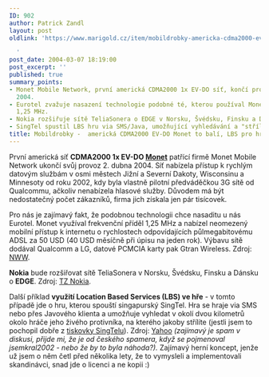 ```yaml
---
ID: 902
author: Patrick Zandl
layout: post
oldlink: 'https://www.marigold.cz/item/mobildrobky-americka-cdma2000-ev-do-monet-to-bali-lbs-pro-hry

  '
post_date: 2004-03-07 18:19:00
post_excerpt: ''
published: true
summary_points:
- Monet Mobile Network, první americká CDMA2000 1x EV-DO síť, končí provoz 2. dubna
  2004.
- Eurotel zvažuje nasazení technologie podobné té, kterou používal Monet s frekvencí
  1,25 MHz.
- Nokia rozšiřuje sítě TeliaSonera o EDGE v Norsku, Švédsku, Finsku a Dánsku.
- SingTel spustil LBS hru via SMS/Java, umožňující vyhledávání a "střílení" na protivníky.
title: Mobildrobky -  americká CDMA2000 EV-DO Monet to balí, LBS pro hry
---
```


<p>
První americká síť <STRONG>CDMA2000 1x EV-DO </STRONG><A href="http://www.monetmobile.com/" target=_blank><STRONG>Monet</STRONG></A> patřící firmě Monet Mobile Network ukončí svůj provoz 2. dubna 2004. Síť nabízela přístup k rychlým datovým službám v osmi městech Jižní a Severní Dakoty, Wisconsinu a Minnesoty od roku 2002, kdy byla vlastně pilotní předváděčkou 3G sítě od Qualcommu, ačkoliv nenabízela hlasové služby. Důvodem má být nedostatečný počet zákazníků, firma jich získala jen pár tisícovek. </p>

<p>
Pro nás je zajímavý fakt, že podobnou technologii chce nasaditu u nás Eurotel. Monet využíval frekvenční příděl 1,25 MHz a nabízel neomezený mobilní přístup k internetu o rychlostech odpovídajících&#160;půlmegabitovému ADSL za 50 USD (40 USD měsíčně při úpisu na jeden rok). Výbavu sítě dodával Qualcomm a LG, datové PCMCIA karty pak Gtran Wireless. Zdroj: <A href="http://www.nordicwirelesswatch.com/wireless/story.html?story_id=3541" target=_blank>NWW</A>.</p>

<p>
<STRONG>Nokia</STRONG> bude rozšiřovat sítě TeliaSonera v Norsku, Švédsku, Finsku a Dánsku o <STRONG>EDGE</STRONG>. Zdroj: <A href="http://press.nokia.com/PR/200403/937010_5.html" target=_blank>TZ Nokia</A>. </p>

<p>
Další příklad <STRONG>využití Location Based Services (LBS) ve hře</STRONG> - v tomto případě jde o hru, kterou spouští singapurský SingTel. Hra se hraje via SMS nebo přes Javového klienta a umožňuje vyhledat v okolí dvou kilometrů okolo hráče jeho živého protivníka, na kterého jakoby střílíte (jestli jsem to pochopil dobře z <A href="http://home.singtel.com/news_centre/news_releases/2004_03_05.asp" target=_blank>tiskovky SingTelu</A>). Zdroj: <A href="http://story.news.yahoo.com/news?tmpl=story&amp;ncid=1293&amp;e=3&amp;u=/afp/20040305/tc_afp/lifestyle_singapore&amp;sid=96001016" target=_blank>Yahoo</A>&#160;<EM>(zajímavý je spam v diskusi, přijde mi, že je od českého spamera, když se pojmenoval jsemkral2002 - nebo že by to byla náhoda?). </EM>Zajímavý herní koncept, jenže už jsem o něm četl před několika lety, že to vymysleli a implementovali skandinávci, snad jde o licenci a ne kopii :)</p>